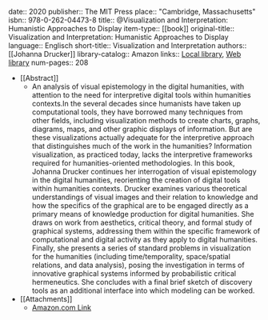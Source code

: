 date:: 2020
publisher:: The MIT Press
place:: "Cambridge, Massachusetts"
isbn:: 978-0-262-04473-8
title:: @Visualization and Interpretation: Humanistic Approaches to Display
item-type:: [[book]]
original-title:: Visualization and Interpretation: Humanistic Approaches to Display
language:: Englisch
short-title:: Visualization and Interpretation
authors:: [[Johanna Drucker]]
library-catalog:: Amazon
links:: [Local library](zotero://select/groups/2386895/items/YW85K9GI), [Web library](https://www.zotero.org/groups/2386895/items/YW85K9GI)
num-pages:: 208

- [[Abstract]]
	- An analysis of visual epistemology in the digital humanities, with attention to the need for interpretive digital tools within humanities contexts.In the several decades since humanists have taken up computational tools, they have borrowed many techniques from other fields, including visualization methods to create charts, graphs, diagrams, maps, and other graphic displays of information. But are these visualizations actually adequate for the interpretive approach that distinguishes much of the work in the humanities? Information visualization, as practiced today, lacks the interpretive frameworks required for humanities-oriented methodologies. In this book, Johanna Drucker continues her interrogation of visual epistemology in the digital humanities, reorienting the creation of digital tools within humanities contexts. Drucker examines various theoretical understandings of visual images and their relation to knowledge and how the specifics of the graphical are to be engaged directly as a primary means of knowledge production for digital humanities. She draws on work from aesthetics, critical theory, and formal study of graphical systems, addressing them within the specific framework of computational and digital activity as they apply to digital humanities. Finally, she presents a series of standard problems in visualization for the humanities (including time/temporality, space/spatial relations, and data analysis), posing the investigation in terms of innovative graphical systems informed by probabilistic critical hermeneutics. She concludes with a final brief sketch of discovery tools as an additional interface into which modeling can be worked.
- [[Attachments]]
	- [Amazon.com Link](https://www.amazon.com/-/de/dp/0262044730/ref=sr_1_1?__mk_de_DE=%C3%85M%C3%85%C5%BD%C3%95%C3%91&dchild=1&keywords=drucker+visualization+interpretation&qid=1608039613&sr=8-1)